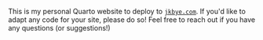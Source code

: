 This is my personal Quarto website to deploy to [`jkbye.com`](http://www.jkbye.com). If you'd like to adapt any code for your site, please do so! Feel free to reach out if you have any questions (or suggestions!)
